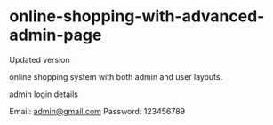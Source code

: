 # online-shopping-with-advanced-admin-page
Updated version


online shopping system with both admin and user layouts.

admin login details 

Email:  admin@gmail.com 
Password:   123456789
